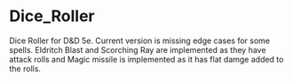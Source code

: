 # Dice_Roller

Dice Roller for D&D 5e. Current version is missing edge cases for some spells. Eldritch Blast and Scorching Ray are implemented as they have attack rolls and Magic missile is implemented as it has flat damge added to the rolls.
